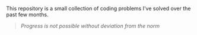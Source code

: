 This repository is a small collection of coding problems I've solved over the past few months.

> _Progress is not possible without deviation from the norm_
